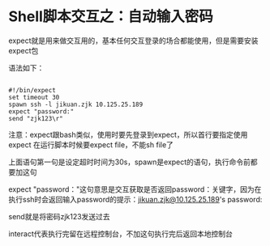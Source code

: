 # Shell脚本交互之：自动输入密码



 expect就是用来做交互用的，基本任何交互登录的场合都能使用，但是需要安装expect包

   语法如下：



```

#!/bin/expect
set timeout 30
spawn ssh -l jikuan.zjk 10.125.25.189
expect "password:"
send "zjk123\r"

```



注意：expect跟bash类似，使用时要先登录到expect，所以首行要指定使用expect
在运行脚本时候要expect  file，不能sh file了

上面语句第一句是设定超时时间为30s，spawn是expect的语句，执行命令前都要加这句

expect "password："这句意思是交互获取是否返回password：关键字，因为在执行ssh时会返回输入password的提示：jikuan.zjk@10.125.25.189's password:

send就是将密码zjk123发送过去

interact代表执行完留在远程控制台，不加这句执行完后返回本地控制台 
   
